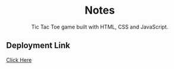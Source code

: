 <div align="center">

# Notes

Tic Tac Toe game built with HTML, CSS and JavaScript.

</div>

## Deployment Link
[Click Here](https://github.com/Bipul-Harsh/LocalHackDay-2022-MLH/Task15-UselessInvention/)